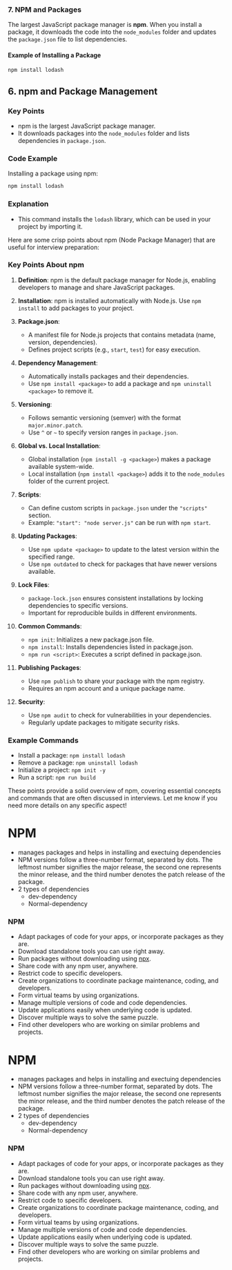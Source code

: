 


### 7. NPM and Packages

The largest JavaScript package manager is **npm**. When you install a package, it downloads the code into the `node_modules` folder and updates the `package.json` file to list dependencies.

#### Example of Installing a Package

```bash
npm install lodash
```

## 6. npm and Package Management

### Key Points
- npm is the largest JavaScript package manager.
- It downloads packages into the `node_modules` folder and lists dependencies in `package.json`.

### Code Example
Installing a package using npm:

```bash
npm install lodash
```

### Explanation
- This command installs the `lodash` library, which can be used in your project by importing it.



Here are some crisp points about npm (Node Package Manager) that are useful for interview preparation:

### Key Points About npm

1. **Definition**: npm is the default package manager for Node.js, enabling developers to manage and share JavaScript packages.

2. **Installation**: npm is installed automatically with Node.js. Use `npm install` to add packages to your project.

3. **Package.json**:
   - A manifest file for Node.js projects that contains metadata (name, version, dependencies).
   - Defines project scripts (e.g., `start`, `test`) for easy execution.

4. **Dependency Management**:
   - Automatically installs packages and their dependencies.
   - Use `npm install <package>` to add a package and `npm uninstall <package>` to remove it.

5. **Versioning**:
   - Follows semantic versioning (semver) with the format `major.minor.patch`.
   - Use `^` or `~` to specify version ranges in `package.json`.

6. **Global vs. Local Installation**:
   - Global installation (`npm install -g <package>`) makes a package available system-wide.
   - Local installation (`npm install <package>`) adds it to the `node_modules` folder of the current project.

7. **Scripts**: 
   - Can define custom scripts in `package.json` under the `"scripts"` section.
   - Example: `"start": "node server.js"` can be run with `npm start`.

8. **Updating Packages**:
   - Use `npm update <package>` to update to the latest version within the specified range.
   - Use `npm outdated` to check for packages that have newer versions available.

9. **Lock Files**:
   - `package-lock.json` ensures consistent installations by locking dependencies to specific versions.
   - Important for reproducible builds in different environments.

10. **Common Commands**:
    - `npm init`: Initializes a new package.json file.
    - `npm install`: Installs dependencies listed in package.json.
    - `npm run <script>`: Executes a script defined in package.json.

11. **Publishing Packages**:
    - Use `npm publish` to share your package with the npm registry.
    - Requires an npm account and a unique package name.

12. **Security**:
    - Use `npm audit` to check for vulnerabilities in your dependencies.
    - Regularly update packages to mitigate security risks.

### Example Commands
- Install a package: `npm install lodash`
- Remove a package: `npm uninstall lodash`
- Initialize a project: `npm init -y`
- Run a script: `npm run build`

These points provide a solid overview of npm, covering essential concepts and commands that are often discussed in interviews. Let me know if you need more details on any specific aspect!




# NPM
* manages packages and helps in installing and exectuing dependencies
* NPM versions follow a three-number format, separated by dots. The leftmost number signifies the major release, the second one represents the minor release, and the third number denotes the patch release of the package.
* 2 types of dependencies
    * dev-dependency
    * Normal-dependency

### NPM
-   Adapt packages of code for your apps, or incorporate packages as they are.
-   Download standalone tools you can use right away.
-   Run packages without downloading using [npx](https://docs.npmjs.com/cli/commands/npx).
-   Share code with any npm user, anywhere.
-   Restrict code to specific developers.
-   Create organizations to coordinate package maintenance, coding, and developers.
-   Form virtual teams by using organizations.
-   Manage multiple versions of code and code dependencies.
-   Update applications easily when underlying code is updated.
-   Discover multiple ways to solve the same puzzle.
-   Find other developers who are working on similar problems and projects.


# NPM
* manages packages and helps in installing and exectuing dependencies
* NPM versions follow a three-number format, separated by dots. The leftmost number signifies the major release, the second one represents the minor release, and the third number denotes the patch release of the package.
* 2 types of dependencies
    * dev-dependency
    * Normal-dependency

### NPM
-   Adapt packages of code for your apps, or incorporate packages as they are.
-   Download standalone tools you can use right away.
-   Run packages without downloading using [npx](https://docs.npmjs.com/cli/commands/npx).
-   Share code with any npm user, anywhere.
-   Restrict code to specific developers.
-   Create organizations to coordinate package maintenance, coding, and developers.
-   Form virtual teams by using organizations.
-   Manage multiple versions of code and code dependencies.
-   Update applications easily when underlying code is updated.
-   Discover multiple ways to solve the same puzzle.
-   Find other developers who are working on similar problems and projects.
